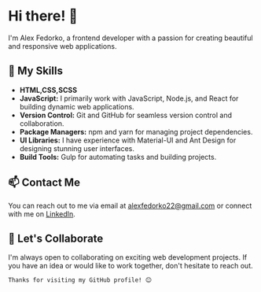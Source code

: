 # Hi there! 👋

I'm Alex Fedorko, a frontend developer with a passion for creating beautiful and responsive web applications.

## 🚀 My Skills

- **HTML,CSS,SCSS**
- **JavaScript:** I primarily work with JavaScript, Node.js, and React for building dynamic web applications.
- **Version Control:** Git and GitHub for seamless version control and collaboration.
- **Package Managers:** npm and yarn for managing project dependencies.
- **UI Libraries:** I have experience with Material-UI and Ant Design for designing stunning user interfaces.
- **Build Tools:** Gulp for automating tasks and building projects.

## 📫 Contact Me

You can reach out to me via email at [alexfedorko22@gmail.com](mailto:alexfedorko22@gmail.com) or connect with me on [LinkedIn](https://www.linkedin.com/in/alex-fedorko/).

## 🌟 Let's Collaborate

I'm always open to collaborating on exciting web development projects. If you have an idea or would like to work together, don't hesitate to reach out.

    Thanks for visiting my GitHub profile! 😊
